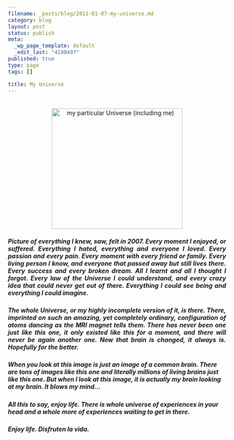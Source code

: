 ```yaml
--- 
filename: _posts/blog/2011-01-07-my-universe.md
category: blog
layout: post
status: publish
meta: 
  _wp_page_template: default
  _edit_last: "4180497"
published: true
type: page
tags: []

title: My Universe
---
```

<h6 style="text-align:right;"></h6>
<p style="text-align:center;"><a title="my particular Universe (including me) by brunosan, on Flickr" href="http://www.flickr.com/photos/nasonurb/3789113234/"><img class="aligncenter" src="http://farm4.static.flickr.com/3585/3789113234_cf09c4f0f2.jpg" alt="my particular Universe (including me)" width="302" height="278" /></a></p>

<h5 style="text-align:justify;">Picture of everything I knew, saw, felt in 2007. Every moment I enjoyed, or suffered. Everything I hated, everything and everyone I loved. Every passion and every pain. Every moment with every friend or family. Every living person I know, and everyone that passed away but still lives there. Every success and every broken dream. All I learnt and all I thought I forgot. Every law of the Universe I could understand, and every crazy idea that could never get out of there. Everything I could see being and everything I could imagine.</h5>
<h5 style="text-align:justify;">The whole Universe, or my highly incomplete version of it, is there. There, imprinted on such an amazing, yet completely ordinary, configuration of atoms dancing as the MRI magnet tells them. There has never been one just like this one, it only existed like this for a moment, and there will never be again another one. Now that brain is changed, it always is. Hopefully for the better.</h5>
<h5>When you look at this image is just an image of a common brain. There are tons of images like this one and literally millions of living brains just like this one. But when I look at this image, it is actually my brain looking at my brain. It blows my mind...</h5>
<h5>All this to say, enjoy life. There is whole universe of experiences in your head and a whole more of experiences waiting to get in there.</h5>
<h5 style="text-align:justify;">Enjoy life.
Disfruten la vida.</h5>
